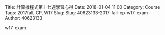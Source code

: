 Title: 計算機程式第十七週學習心得
Date: 2018-01-04 11:00
Category: Course
Tags: 2017fall, CP, W17
Slug: Slug: 40623133-2017-fall-cp-w17-exam
Author: 40623133

w17-exam


<!-- PELICAN_END_SUMMARY -->